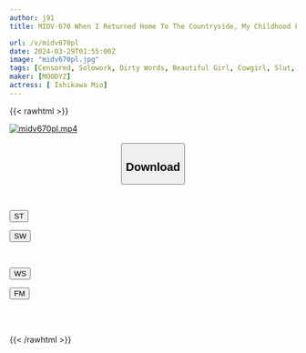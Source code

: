 ```yaml
---
author: j91
title: MIDV-670 When I Returned Home To The Countryside, My Childhood Friend Mio, Who Was Jealous Of My Tokyo Girlfriend, Sweat-dropped And Made Me Cum Out Of Her With Her Dirty Talk...Summer Memories. Mio Ishikawa

url: /v/midv670pl
date: 2024-03-29T01:55:00Z
image: "midv670pl.jpg"
tags: [Censored, Solowork, Dirty Words, Beautiful Girl, Cowgirl, Slut, Childhood Friend	]
maker: [MOODYZ]
actress: [ Ishikawa Mio]
---
```



{{< rawhtml >}}

<div class="video" data-videoid="ZkGpXW3xGJCgKp">
    <a href="javascript:;">
        <img src="/v/midv670pl/midv670pl.jpg" width="WIDTH" height="HEIGHT" alt="midv670pl.mp4" loading="lazy">
    </a>
</div>

<script type="text/javascript" src="https://j91.asia/asset/on-demand-st.js"></script>

<br>
  <link rel="stylesheet" href="https://j91.asia/asset/bs5.css">
  
  <center>
  <button class="btn btn-primary" type="button" data-bs-toggle="collapse" data-bs-target=".multi-collapse" aria-expanded="false" aria-controls="multiCollapseExample1 multiCollapseExample2"><h2>Download</h2></button></center>
</p>
<div class="row">
  <div class="col">
    <div class="collapse multi-collapse" id="multiCollapseExample1">
      <div class="card card-body">
	      	      <br>
<div class="buttons">  
<p><a href="https://streamtape.to/v/ZkGpXW3xGJCgKp" target="_blank"><button class="btn-hover color-3"><i class="fa fa-download"></i> ST</button></a></p>
<p><a href="https://asnwish.com/6gdo395vifyb" target="_blank"><button class="btn-hover color-2"><i class="fa fa-download"></i> SW</button></a></p></div>
    </div>
  </div>
</div>
  <div class="col">
    <div class="collapse multi-collapse" id="multiCollapseExample2">
      <div class="card card-body">
	      <br>
<div class="buttons">
<p><a href="https://wolfstream.tv/2fwe18lolhzi"><button class="btn-hover color-9"><i class="fa fa-download"></i> WS</button></a></p>
<p><a href="https://filemoon.sx/d/qjtxzyp6o7vi"><button class="btn-hover color-8"><i class="fa fa-download"></i> FM</button></a></p></div>
<br><br>
      </div>
    </div>
  </div>
</div>

{{< /rawhtml >}}